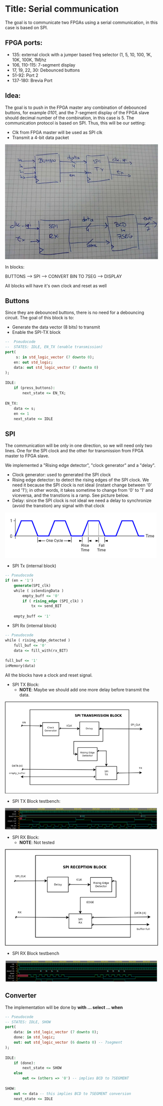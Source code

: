 # Title: Serial communication

The goal is to communicate two FPGAs using a serial communication, in this case is based on SPI.

## FPGA ports:
- 135: external clock with a jumper based freq selector (1, 5, 10, 100, 1K, 10K, 100K, 1M)hz
- 106, 110-115: 7-segment display
- 17, 19, 22, 30: Debounced buttons
- 51-92: Port 2 
- 137-180: Brevia Port

## Idea:
The goal is to push in the FPGA master  any combination of debounced buttons, for example _0101_, and the 7-segment display of the FPGA slave should decimal number of the combination, in this case is 5. 
The communication protocol is based on SPI. Thus, this will be our setting: 

- Clk from FPGA master will be used as SPI clk
- Transmit a 4-bit data packet 


![Block Diagram](images/block.jpg)

In blocks:

BUTTONS --> SPI --> CONVERT BIN TO 7SEG --> DISPLAY

All blocks will have it's own clock and reset as well

## Buttons
Since they are debounced buttons, there is no need for a debouncing circuit. 
The goal of this block is to:
- Generate the data vector (8 bits) to transmit
- Enable the SPI-TX block

```vhdl
--  Pseudocode
--  STATES: IDLE, EN_TX (enable transmission)
port(
     s: in std_logic_vector (7 downto 0);
    en: out std_logic;
    data: out std_logic_vector (7 downto 0)
);
    
IDLE: 
    if (press_buttons):
        next_state <= EN_TX;

EN_TX:
    data <= s;
    en <= 1
    next_state <= IDLE

```

## SPI
The communication will be only in one direction, so we will need only two lines.
One for the SPI clock and the other for transmission from FPGA master to FPGA slave.

We implemented a "Rising edge detector", "clock generator"  and a  "delay". 
- Clock generator: used to generated the SPI clock
- Rising edge detector: to detect the rising edges of the SPI clock. We need it because the SPI clock is not ideal (instant change between '0' and '1'); in other words, it takes sometime to change from '0' to '1' and viceversa, and the transtions is a ramp. See picture below.
- Delay: since the SPI clock is not ideal we need a delay to synchronize (avoid the transtion) any signal with that clock


![Non ideal clock signal](images/real_clk.png)

- SPI Tx (internal block)

```vhdl
-- Pseudocode 
if (en = '1') 
    generate(SPI_clk)
    while ( isSendingData )
        empty_buff <= '0'
        if ( rising_edge (SPI_clk) )
            tx <= send_BIT
    
    empty_buff <= '1'
```

- SPI Rx (internal block)

```vhdl
-- Pseudocode 
while ( rising_edge_detected )
    full_buf <= '0'
    data <= fill_with(rx_BIT)

full_buf <= '1'
inMemory(data) 
```


All the blocks have a clock and reset signal. 

- SPI TX Block: 
    - **NOTE**: Maybe we should add one more delay before transmit the data. 

![SPI TX - block diagram](images/spi_block_tx_diagram.png)

- SPI TX Block testbench:

![SPI TX - testbench result](images/spi_block_tx_tb.png)

- SPI RX Block: 
    - **NOTE**: Not tested

![SPI RX - block diagram](images/spi_block_rx_diagram.png)

- SPI RX Block testbench
 
![SPI RX - testbench result](images/spi_block_rx_tb.png)

## Converter 
The implementation will be done by **with ... select ... when**

```vhdl
-- Pseudocode
-- STATES: IDLE, SHOW
port(
    data: in std_logic_vector (7 downto 0);
    done: in std_logic;
    out: out std_logic_vector (6 downto 0) -- 7segment
);

IDLE:
    if (done):
        next_state <= SHOW
    else 
        out <= (others => '0') -- implies BCD to 7SEGMENT
    
SHOW:
    out <= data -- this implies BCD to 7SEGMENT conversion
    next_state <= IDLE
```



